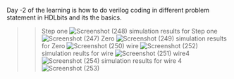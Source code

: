 Day -2 of the learning is how to do verilog coding  in different problem statement in HDLbits and its the basics.
>>Step one
![Screenshot (248)](https://github.com/user-attachments/assets/dbb6ce1c-1cf7-45ae-9371-8e6bdb6aec49)
>>simulation results for Step one
![Screenshot (247)](https://github.com/user-attachments/assets/136b9fb4-06fd-4070-8101-0ff572ef89d2)
>>Zero
![Screenshot (249)](https://github.com/user-attachments/assets/64364a1d-3811-4726-b041-3e71502ef884)
>>simulation results for Zero
![Screenshot (250)](https://github.com/user-attachments/assets/714dfa58-c768-42f5-9616-e62d310dc1c2)
>>wire
![Screenshot (252)](https://github.com/user-attachments/assets/78d6e82d-ff80-471f-aa04-dad0de23a68e)
>>simulation reults for wire
![Screenshot (251)](https://github.com/user-attachments/assets/46198d55-350f-4ada-8cc0-71058d129c49)
>>wire4
![Screenshot (254)](https://github.com/user-attachments/assets/ec4aba3a-0d98-42c1-97a6-f6883b5cf025)
>>simulation results for wire 4
![Screenshot (253)](https://github.com/user-attachments/assets/3b14b73e-bc04-4745-9ddc-79f19034491e)

